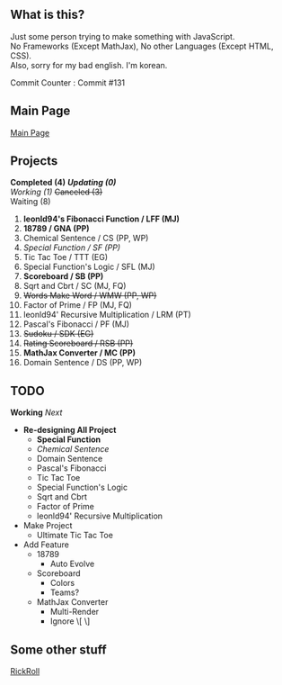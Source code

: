 ## What is this?
Just some person trying to make something with JavaScript.  
No Frameworks (Except MathJax), No other Languages (Except HTML, CSS).  
Also, sorry for my bad english. I'm korean.

Commit Counter : Commit #131

## Main Page
[Main Page](https://hibye1217.github.io/Page/Main.html)

## Projects
**Completed (4)** ***Updating (0)***  
*Working (1)* ~~Canceled (3)~~  
Waiting (8)
1. **leonld94's Fibonacci Function / LFF (MJ)**
2. **18789 / GNA (PP)**
3. Chemical Sentence / CS (PP, WP)
4. *Special Function / SF (PP)*
5. Tic Tac Toe / TTT (EG)
6. Special Function's Logic / SFL (MJ)
7. **Scoreboard / SB (PP)**
8. Sqrt and Cbrt / SC (MJ, FQ)
9. ~~Words Make Word / WMW (PP, WP)~~
10. Factor of Prime / FP (MJ, FQ)
11. leonld94' Recursive Multiplication / LRM (PT)
12. Pascal's Fibonacci / PF (MJ)
13. ~~Sudoku / SDK (EG)~~
14. ~~Rating Scoreboard / RSB (PP)~~
15. **MathJax Converter / MC (PP)**
16. Domain Sentence / DS (PP, WP)

## TODO
**Working** *Next*

- **Re-designing All Project**
  - **Special Function**
  - *Chemical Sentence*
  - Domain Sentence
  - Pascal's Fibonacci
  - Tic Tac Toe
  - Special Function's Logic
  - Sqrt and Cbrt
  - Factor of Prime
  - leonld94' Recursive Multiplication
- Make Project
  - Ultimate Tic Tac Toe
- Add Feature
  - 18789
    - Auto Evolve
  - Scoreboard
    - Colors
    - Teams?
  - MathJax Converter
    - Multi-Render
    - Ignore \\[ \\]

## Some other stuff
[RickRoll](https://www.youtube.com/watch?v=dQw4w9WgXcQ)
